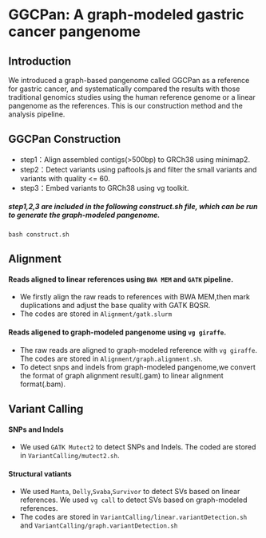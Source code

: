 # GGCPan: A graph-modeled gastric cancer pangenome
## Introduction
We introduced a graph-based pangenome called GGCPan as a reference for gastric cancer, and systematically compared the results with those traditional genomics studies using the human reference genome or a linear pangenome as the references. This is our construction method and the analysis pipeline.
## GGCPan Construction
* step1：Align assembled contigs(>500bp) to GRCh38 using minimap2.
* step2：Detect variants using paftools.js and filter the small variants and variants with quality <= 60.
* step3：Embed variants to GRCh38 using vg toolkit.
##### step1,2,3 are included in the following construct.sh file, which can be run to generate the graph-modeled pangenome.
```
bash construct.sh
```
## Alignment
#### Reads aligned to linear references using `BWA MEM` and `GATK` pipeline.   
* We firstly align the raw reads to references with BWA MEM,then mark duplications and adjust the base quality with GATK BQSR.
* The codes are stored in `Alignment/gatk.slurm`
#### Reads aligened to graph-modeled pangenome using `vg giraffe`.
* The raw reads are aligned to graph-modeled reference with `vg giraffe`. The codes are stored in `Alignment/graph.alignment.sh`.  
* To detect snps and indels from graph-modeled pangenome,we convert the format of graph alignment result(.gam) to linear alignment format(.bam).
## Variant Calling
#### SNPs and Indels
* We used `GATK Mutect2` to detect SNPs and Indels. The coded are stored in `VariantCalling/mutect2.sh`.
#### Structural vatiants
* We used `Manta`, `Delly`,`Svaba`,`Survivor` to detect SVs based on linear references. We used `vg call` to detect SVs based on graph-modeled references.  
* The codes are stored in `VariantCalling/linear.variantDetection.sh` and `VariantCalling/graph.variantDetection.sh`
